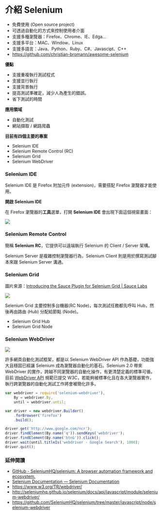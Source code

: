 # 介紹 Selenium

* 免費使用 (Open source project)
* 可透過自動化的方式來控制使用者介面
* 支援多種瀏覽器：Firefox、Chrome、IE、Edga...
* 支援多平台：MAC、Window、Linux
* 支援多語言：Java、Python、Ruby、C#、Javascipt、C++
* <https://github.com/christian-bromann/awesome-selenium>

**優點**

* 支援重複執行測試程式
* 支援並行執行
* 支援背景執行
* 提高測試準確定，減少人為產生的錯誤。
* 省下測試的時間

**應用領域**

* 自動化測試
* 網站擷取 / 網路爬蟲

**目前有四個主要的專案**

* Selenium IDE
* Selenium Remote Control (RC)
* Selenium Grid
* Selenium WebDriver

### Selenium IDE

Selenium IDE 是 Firefox 附加元件 (extension)，需要搭配 Firefox 瀏覽器才能使用。

**開啟 Selenium IDE**

在 Firefox 瀏覽器的**工具**選單，打開 **Selenium IDE** 會出現下面這個視窗畫面：

![](http://www.seleniumhq.org/projects/ide/selenium-ide.gif)

### Selenium Remote Control

簡稱 **Selenium RC**，它提供可以遠端執行 Selenium 的 Client / Server 架構。

Selenium Server 是複雜控制瀏覽器行為，Selenium Client 則是用於撰寫測試腳本來跟 Selenium Server 溝通。

<!-- Selenium Server 包含：Launcher 啟動瀏覽器、Http Proxy、Core -->

### Selenium Grid

圖片來源：[Introducing the Sauce Plugin for Selenium Grid | Sauce Labs](https://saucelabs.com/blog/introducing-the-sauce-plugin-for-selenium-grid)

![](https://az184419.vo.msecnd.net/sauce-labs/blog-images/se_grid_blog.jpg)

Selenium Grid 主要控制多台機器(RC Node)，每次測試任務都先呼叫 Hub，然後再由路由 (Hub) 分配給節點 (Node)。

* Selenium Grid Hub
* Selenium Grid Node

### Selenium WebDriver

![](http://nightwatchjs.org/img/operation.png)

許多網頁自動化測試框架，都是以 Selenium WebDriver API 作為基礎，功能強大且穩固已經讓 Selenium 成為瀏覽器自動化的基石。Selenium 2.0 帶來 WebDriver 的實作，跨越不同瀏覽器的自動化操作，有更清楚定義的標準可循，目前 [WebDriver API](http://www.w3.org/TR/webdriver/) 規範已提交 W3C，若能夠被標準化且在各大瀏覽器實作，執行跨瀏覽器的自動化測試工作將會被簡化許多。

```js
var webdriver = require('selenium-webdriver'),
    By = webdriver.By,
    until = webdriver.until;

var driver = new webdriver.Builder()
    .forBrowser('firefox')
    .build();

driver.get('http://www.google.com/ncr');
driver.findElement(By.name('q')).sendKeys('webdriver');
driver.findElement(By.name('btnG')).click();
driver.wait(until.titleIs('webdriver - Google Search'), 1000);
driver.quit();
```

### 延伸閱讀

* [GitHub - SeleniumHQ/selenium: A browser automation framework and ecosystem.](https://github.com/SeleniumHQ/selenium)
* [Selenium Documentation — Selenium Documentation](http://docs.seleniumhq.org/docs/)
* <https://www.w3.org/TR/webdriver/>
* <http://seleniumhq.github.io/selenium/docs/api/javascript/module/selenium-webdriver/>
* <https://github.com/SeleniumHQ/selenium/tree/master/javascript/node/selenium-webdriver>